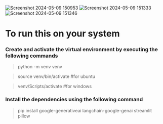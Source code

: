 ![Screenshot 2024-05-09 150953](https://github.com/Nithish-Sri-Ram/Gemini_chat_bot/assets/115037539/2c6b1b2f-e290-4a42-9dc7-e7ea7043aabe)
![Screenshot 2024-05-09 151333](https://github.com/Nithish-Sri-Ram/Gemini_chat_bot/assets/115037539/ef900e48-bca7-4853-9661-697f6c26255c)
![Screenshot 2024-05-09 151346](https://github.com/Nithish-Sri-Ram/Gemini_chat_bot/assets/115037539/303ad20f-a928-4a92-a023-2c1ab8616e98)

# To run this on your system

### Create and activate the virtual environment by executing the following commands
> python -m venv venv

> source venv/bin/activate #for ubuntu

> venv/Scripts/activate #for windows

### Install the dependencies using the following command
> pip install google-generativeai langchain-google-genai streamlit pillow

